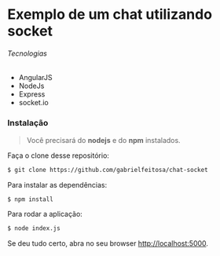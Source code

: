 # Exemplo de um chat utilizando socket
###### Tecnologias

- AngularJS
- NodeJs
- Express
- socket.io 

### Instalação

> Você precisará do **nodejs** e do **npm** instalados.

Faça o clone desse repositório:

```sh
$ git clone https://github.com/gabrielfeitosa/chat-socket
```

Para instalar as dependências:

```sh
$ npm install
```

Para rodar a aplicação:

```sh
$ node index.js
```

Se deu tudo certo, abra no seu browser [http://localhost:5000](http://localhost:5000).
